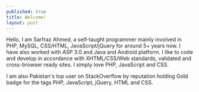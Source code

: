 ```yaml
---
published: true
title: Welcome!
layout: post
---
```

Hello, I am Sarfraz Ahmed, a self-taught programmer mainly involved in PHP, MySQL, CSS/HTML, JavaScript/jQuery for around 5+ years now. I have also worked with ASP 3.0 and Java and Android platform. I like to code and develop in accordance with XHTML/CSS/Web standards, validated and cross-browser ready sites. I simply love PHP, JavaScript and CSS.

I am also Pakistan's top user on StackOverflow by reputation holding Gold badge for the tags PHP, JavaScript, jQuery, HTML and CSS.